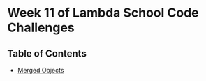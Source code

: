 # Week 11 of Lambda School Code Challenges

## Table of Contents

- [Merged Objects](merged-objects)

